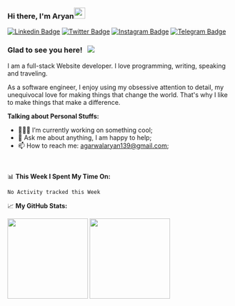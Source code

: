 ### Hi there, I'm Aryan<img src="https://media.giphy.com/media/hvRJCLFzcasrR4ia7z/giphy.gif" width="25px">

[![Linkedin Badge](https://img.shields.io/badge/-LinkedIn-0e76a8?style=flat-square&logo=Linkedin&logoColor=white)](https://linkedin.com/in/thearyanag)
[![Twitter Badge](https://img.shields.io/badge/-Twitter-00acee?style=flat-square&logo=Twitter&logoColor=white)](https://twitter.com/the_aryan_ag)
[![Instagram Badge](https://img.shields.io/badge/-Instagram-e4405f?style=flat-square&logo=Instagram&logoColor=white)](https://instagram.com/the_aryan_ag/)
[![Telegram Badge](https://img.shields.io/badge/-Telegram-0088cc?style=flat-square&logo=Telegram&logoColor=white)](https://t.me/the_aryan_ag)

### Glad to see you here! &nbsp; ![](https://visitor-badge.glitch.me/badge?page_id=thearyanag.thearyanag)

I am a full-stack Website developer. I love programming, writing, speaking and traveling.

As a software engineer, I enjoy using my obsessive attention to detail, my unequivocal love for making things that change the world. That's why I like to make things that make a difference.


**Talking about Personal Stuffs:**

- 👨🏻‍💻 I’m currently working on something cool;
- 💬 Ask me about anything, I am happy to help;
- 📫 How to reach me: agarwalaryan139@gmail.com;

</br>

📊 **This Week I Spent My Time On:**
<!--START_SECTION:waka-->
```text
No Activity tracked this Week
```
<!--END_SECTION:waka-->


📈 **My GitHub Stats:**

<p>
  <img height="180em" src="https://github-readme-stats.vercel.app/api?username=thearyanag&show_icons=true&hide_border=true&&count_private=true&include_all_commits=true" />
  <img height="180em" src="https://github-readme-stats.vercel.app/api/top-langs/?username=thearyanag&exclude_repo=KNN-Image-Classification&show_icons=true&hide_border=true&layout=compact&langs_count=8"/>
</p>
